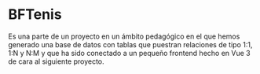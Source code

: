 # BFTenis

Es una parte de un proyecto en un ámbito pedagógico en el que hemos generado una base de datos con tablas que puestran relaciones de tipo 1:1, 1:N y N:M y que ha sido conectado a un pequeño frontend hecho en Vue 3 de cara al siguiente proyecto. 
